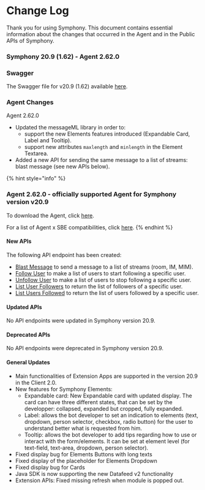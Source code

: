 # Change Log

Thank you for using Symphony. This document contains essential information about the changes that occurred in the Agent and in the Public APIs of Symphony.

### **Symphony 20.9 \(1.62\) - Agent 2.62.0**

### Swagger

The Swagger file for v20.9 \(1.62\) available [here](https://github.com/symphonyoss/symphony-api-spec/tree/20.9).

### Agent Changes

Agent 2.62.0

* Updated the messageML library in order to:
  * support the new Elements features introduced \(Expandable Card, Label and Tooltip\).
  * support new attributes `maxlength` and `minlength` in the Element Textarea.
* Added a new API for sending the same message to a list of streams: blast message \(see new APIs below\).

{% hint style="info" %}
### Agent 2.62.0 - officially supported Agent for Symphony version v20.9

To download the Agent, click [here](https://storage.googleapis.com/sym-platform/developers/rest-api/agent-2.62.0.zip).

For a list of Agent x SBE compatibilities, click [here](https://developers.symphony.com/restapi/docs/agent-compatibilities).
{% endhint %}

#### **New APIs**

The following API endpoint has been created:

* [Blast Message](https://developers.symphony.com/restapi/v20.9/reference#blast-message) to send a message to a list of streams \(room, IM, MIM\).
* [Follow User](https://developers.symphony.com/restapi/v20.9/reference#follow-user) to make a list of users to start following a specific user.
* [Unfollow User](https://developers.symphony.com/restapi/v20.9/reference#unfollow-user) to make a list of users to stop following a specific user.
* [List User Followers](https://developers.symphony.com/restapi/v20.9/reference#list-user-followers) to return the list of followers of a specific user.
* [List Users Followed](https://developers.symphony.com/restapi/v20.9/reference#list-users-followed) to return the list of users followed by a specific user.

#### **Updated APIs**

No API endpoints were updated in Symphony version 20.9.

#### **Deprecated APIs**

No API endpoints were deprecated in Symphony version 20.9.

#### **General Updates**

* Main functionalities of Extension Apps are supported in the version 20.9 in the Client 2.0.
* New features for Symphony Elements:
  * Expandable card: New Expandable card with updated display. The card can have three different states, that can be set by the developper: collapsed, expanded but cropped, fully expanded.
  * Label: allows the bot developer to set an indication to elements \(text, dropdown, person selector, checkbox, radio button\) for the user to understand better what is requested from him.
  * Tooltip: allows the bot developer to add tips regarding how to use or interact with the form/elements. It can be set at element level \(for text-field, text-area, dropdown, person selector\).
* Fixed display bug for Elements Buttons with long texts
* Fixed display of the placeholder for Elements Dropdown
* Fixed display bug for Cards
* Java SDK is now supporting the new Datafeed v2 functionality
* Extension APIs: Fixed missing refresh when module is popped out.


